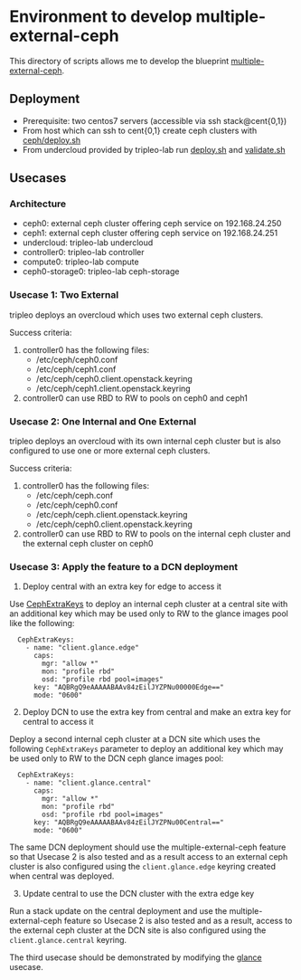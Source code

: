 # Environment to develop multiple-external-ceph

This directory of scripts allows me to develop the blueprint
[multiple-external-ceph](https://blueprints.launchpad.net/tripleo/+spec/multiple-external-ceph).

## Deployment

- Prerequisite: two centos7 servers (accessible via ssh stack@cent{0,1})
- From host which can ssh to cent{0,1} create ceph clusters with [ceph/deploy.sh](ceph/deploy.sh)
- From undercloud provided by tripleo-lab run [deploy.sh](deploy.sh)
  and [validate.sh](validate.sh)

## Usecases

### Architecture

- ceph0: external ceph cluster offering ceph service on 192.168.24.250
- ceph1: external ceph cluster offering ceph service on 192.168.24.251
- undercloud: tripleo-lab undercloud
- controller0: tripleo-lab controller
- compute0: tripleo-lab compute
- ceph0-storage0: tripleo-lab ceph-storage

### Usecase 1: Two External

tripleo deploys an overcloud which uses two external ceph
clusters.

Success criteria:
1. controller0 has the following files:
   - /etc/ceph/ceph0.conf
   - /etc/ceph/ceph1.conf
   - /etc/ceph/ceph0.client.openstack.keyring
   - /etc/ceph/ceph1.client.openstack.keyring
2. controller0 can use RBD to RW to pools on ceph0 and ceph1

### Usecase 2: One Internal and One External

tripleo deploys an overcloud with its own internal ceph
cluster but is also configured to use one or more external ceph
clusters.

Success criteria:
1. controller0 has the following files:
   - /etc/ceph/ceph.conf
   - /etc/ceph/ceph0.conf
   - /etc/ceph/ceph.client.openstack.keyring
   - /etc/ceph/ceph0.client.openstack.keyring
2. controller0 can use RBD to RW to pools on the internal ceph
   cluster and the external ceph cluster on ceph0

### Usecase 3: Apply the feature to a DCN deployment

1. Deploy central with an extra key for edge to access it

Use [CephExtraKeys](https://review.opendev.org/#/c/700947) to deploy
an internal ceph cluster at a central site with an additional key
which may be used only to RW to the glance images pool like the
following:

```
  CephExtraKeys:
    - name: "client.glance.edge"
      caps:
        mgr: "allow *"
        mon: "profile rbd"
        osd: "profile rbd pool=images"
      key: "AQBRgQ9eAAAAABAAv84zEilJYZPNu00000Edge=="
      mode: "0600"
```

2. Deploy DCN to use the extra key from central and make an extra key
   for central to access it

Deploy a second internal ceph cluster at a DCN site which uses the
following `CephExtraKeys` parameter to deploy an additional key
which may be used only to RW to the DCN ceph glance images pool:

```
  CephExtraKeys:
    - name: "client.glance.central"
      caps:
        mgr: "allow *"
        mon: "profile rbd"
        osd: "profile rbd pool=images"
      key: "AQBRgQ9eAAAAABAAv84zEilJYZPNu00Central=="
      mode: "0600"
```

The same DCN deployment should use the multiple-external-ceph
feature so that Usecase 2 is also tested and as a result access
to an external ceph cluster is also configured using the
`client.glance.edge` keyring created when central was deployed.

3. Update central to use the DCN cluster with the extra edge key

Run a stack update on the central deployment and use the
multiple-external-ceph feature so Usecase 2 is also tested
and as a result, access to the external ceph cluster at the
DCN site is also configured using the `client.glance.central`
keyring.

The third usecase should be demonstrated by modifying
the [glance](../glance) usecase.
